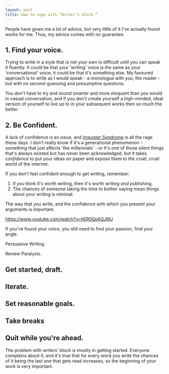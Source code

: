 ```yaml
---
layout: post
title: How to cope with “Writer’s block.”
---
```


People have given me a lot of advice, but very little of it I've actually found works for me. Thus, my advice comes with no guarantee.

## 1. Find your voice.
Trying to write in a style that is not your own is difficult until you can speak it fluently. It could be that your 'writing' voice is the same as your 'conversational' voice, it could be that it's something else. My favoured approach is to write as I would speak - a monologue with you, the reader - but with no second-guessing and presumptive questions.

You don't have to try and sound smarter and more eloquent than you would in casual conversation, and if you don't create yourself a high-minded, ideal version of yourself to live up to in your subsequent works then so much the better.

## 2. Be Confident.
A lack of confidence is an issue, and [Imposter Syndrome](https://en.wikipedia.org/wiki/Impostor_syndrome) is all the rage these days. I don't really know if it's a generational phenomenon - something that just affects 'the millennials' - or it's one of those silent things that's always existed but has never been acknowledged, but it takes _confidence_ to put your ideas on paper and expose them to the cruel, cruel world of the internet.

If you don't feel confident enough to get writing, remember: 

1. If _you_ think it's worth writing, then it's worth writing _and_ publishing.
2. The chances of someone taking the time to bother saying mean things about your writing is minimal.

The way that you write, and the confidence with which you present your arguments is important.

https://www.youtube.com/watch?v=hER0Qp6QJNU

If you've found your voice, you still need to find your passion, find your angle.

Persuasive Writing.

Review Paralysis.

## Get started, draft.

## Iterate.

## Set reasonable goals.

## Take breaks

## Quit while you're ahead.

The problem with writers' block is mostly in getting started. 
Everyone complains about it, and it's true that for every word you write the chances of it being the last one that gets read increases, so the beginning of your work is very important. 


